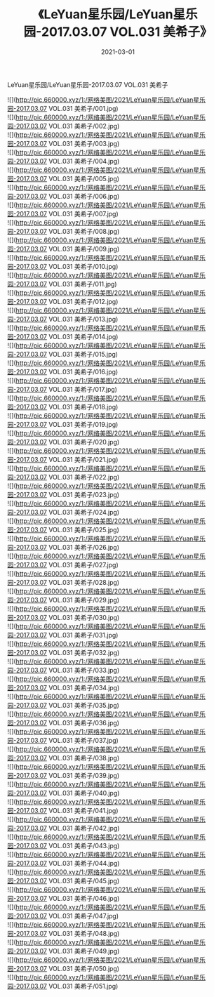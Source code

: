 ﻿---
layout: post
title:  《LeYuan星乐园/LeYuan星乐园-2017.03.07 VOL.031 美希子》
date:   2021-03-01
img: http://pic.660000.xyz/1:/网络美图/2021/LeYuan星乐园/LeYuan星乐园-2017.03.07 VOL.031 美希子/000.jpg
categories: [美女, 清纯, 唯美]
---

LeYuan星乐园/LeYuan星乐园-2017.03.07 VOL.031 美希子

 ![](http://pic.660000.xyz/1:/网络美图/2021/LeYuan星乐园/LeYuan星乐园-2017.03.07 VOL.031 美希子/001.jpg) <br>![](http://pic.660000.xyz/1:/网络美图/2021/LeYuan星乐园/LeYuan星乐园-2017.03.07 VOL.031 美希子/002.jpg) <br>![](http://pic.660000.xyz/1:/网络美图/2021/LeYuan星乐园/LeYuan星乐园-2017.03.07 VOL.031 美希子/003.jpg) <br>![](http://pic.660000.xyz/1:/网络美图/2021/LeYuan星乐园/LeYuan星乐园-2017.03.07 VOL.031 美希子/004.jpg) <br>![](http://pic.660000.xyz/1:/网络美图/2021/LeYuan星乐园/LeYuan星乐园-2017.03.07 VOL.031 美希子/005.jpg) <br>![](http://pic.660000.xyz/1:/网络美图/2021/LeYuan星乐园/LeYuan星乐园-2017.03.07 VOL.031 美希子/006.jpg) <br>![](http://pic.660000.xyz/1:/网络美图/2021/LeYuan星乐园/LeYuan星乐园-2017.03.07 VOL.031 美希子/007.jpg) <br>![](http://pic.660000.xyz/1:/网络美图/2021/LeYuan星乐园/LeYuan星乐园-2017.03.07 VOL.031 美希子/008.jpg) <br>![](http://pic.660000.xyz/1:/网络美图/2021/LeYuan星乐园/LeYuan星乐园-2017.03.07 VOL.031 美希子/009.jpg) <br>![](http://pic.660000.xyz/1:/网络美图/2021/LeYuan星乐园/LeYuan星乐园-2017.03.07 VOL.031 美希子/010.jpg) <br>![](http://pic.660000.xyz/1:/网络美图/2021/LeYuan星乐园/LeYuan星乐园-2017.03.07 VOL.031 美希子/011.jpg) <br>![](http://pic.660000.xyz/1:/网络美图/2021/LeYuan星乐园/LeYuan星乐园-2017.03.07 VOL.031 美希子/012.jpg) <br>![](http://pic.660000.xyz/1:/网络美图/2021/LeYuan星乐园/LeYuan星乐园-2017.03.07 VOL.031 美希子/013.jpg) <br>![](http://pic.660000.xyz/1:/网络美图/2021/LeYuan星乐园/LeYuan星乐园-2017.03.07 VOL.031 美希子/014.jpg) <br>![](http://pic.660000.xyz/1:/网络美图/2021/LeYuan星乐园/LeYuan星乐园-2017.03.07 VOL.031 美希子/015.jpg) <br>![](http://pic.660000.xyz/1:/网络美图/2021/LeYuan星乐园/LeYuan星乐园-2017.03.07 VOL.031 美希子/016.jpg) <br>![](http://pic.660000.xyz/1:/网络美图/2021/LeYuan星乐园/LeYuan星乐园-2017.03.07 VOL.031 美希子/017.jpg) <br>![](http://pic.660000.xyz/1:/网络美图/2021/LeYuan星乐园/LeYuan星乐园-2017.03.07 VOL.031 美希子/018.jpg) <br>![](http://pic.660000.xyz/1:/网络美图/2021/LeYuan星乐园/LeYuan星乐园-2017.03.07 VOL.031 美希子/019.jpg) <br>![](http://pic.660000.xyz/1:/网络美图/2021/LeYuan星乐园/LeYuan星乐园-2017.03.07 VOL.031 美希子/020.jpg) <br>![](http://pic.660000.xyz/1:/网络美图/2021/LeYuan星乐园/LeYuan星乐园-2017.03.07 VOL.031 美希子/021.jpg) <br>![](http://pic.660000.xyz/1:/网络美图/2021/LeYuan星乐园/LeYuan星乐园-2017.03.07 VOL.031 美希子/022.jpg) <br>![](http://pic.660000.xyz/1:/网络美图/2021/LeYuan星乐园/LeYuan星乐园-2017.03.07 VOL.031 美希子/023.jpg) <br>![](http://pic.660000.xyz/1:/网络美图/2021/LeYuan星乐园/LeYuan星乐园-2017.03.07 VOL.031 美希子/024.jpg) <br>![](http://pic.660000.xyz/1:/网络美图/2021/LeYuan星乐园/LeYuan星乐园-2017.03.07 VOL.031 美希子/025.jpg) <br>![](http://pic.660000.xyz/1:/网络美图/2021/LeYuan星乐园/LeYuan星乐园-2017.03.07 VOL.031 美希子/026.jpg) <br>![](http://pic.660000.xyz/1:/网络美图/2021/LeYuan星乐园/LeYuan星乐园-2017.03.07 VOL.031 美希子/027.jpg) <br>![](http://pic.660000.xyz/1:/网络美图/2021/LeYuan星乐园/LeYuan星乐园-2017.03.07 VOL.031 美希子/028.jpg) <br>![](http://pic.660000.xyz/1:/网络美图/2021/LeYuan星乐园/LeYuan星乐园-2017.03.07 VOL.031 美希子/029.jpg) <br>![](http://pic.660000.xyz/1:/网络美图/2021/LeYuan星乐园/LeYuan星乐园-2017.03.07 VOL.031 美希子/030.jpg) <br>![](http://pic.660000.xyz/1:/网络美图/2021/LeYuan星乐园/LeYuan星乐园-2017.03.07 VOL.031 美希子/031.jpg) <br>![](http://pic.660000.xyz/1:/网络美图/2021/LeYuan星乐园/LeYuan星乐园-2017.03.07 VOL.031 美希子/032.jpg) <br>![](http://pic.660000.xyz/1:/网络美图/2021/LeYuan星乐园/LeYuan星乐园-2017.03.07 VOL.031 美希子/033.jpg) <br>![](http://pic.660000.xyz/1:/网络美图/2021/LeYuan星乐园/LeYuan星乐园-2017.03.07 VOL.031 美希子/034.jpg) <br>![](http://pic.660000.xyz/1:/网络美图/2021/LeYuan星乐园/LeYuan星乐园-2017.03.07 VOL.031 美希子/035.jpg) <br>![](http://pic.660000.xyz/1:/网络美图/2021/LeYuan星乐园/LeYuan星乐园-2017.03.07 VOL.031 美希子/036.jpg) <br>![](http://pic.660000.xyz/1:/网络美图/2021/LeYuan星乐园/LeYuan星乐园-2017.03.07 VOL.031 美希子/037.jpg) <br>![](http://pic.660000.xyz/1:/网络美图/2021/LeYuan星乐园/LeYuan星乐园-2017.03.07 VOL.031 美希子/038.jpg) <br>![](http://pic.660000.xyz/1:/网络美图/2021/LeYuan星乐园/LeYuan星乐园-2017.03.07 VOL.031 美希子/039.jpg) <br>![](http://pic.660000.xyz/1:/网络美图/2021/LeYuan星乐园/LeYuan星乐园-2017.03.07 VOL.031 美希子/040.jpg) <br>![](http://pic.660000.xyz/1:/网络美图/2021/LeYuan星乐园/LeYuan星乐园-2017.03.07 VOL.031 美希子/041.jpg) <br>![](http://pic.660000.xyz/1:/网络美图/2021/LeYuan星乐园/LeYuan星乐园-2017.03.07 VOL.031 美希子/042.jpg) <br>![](http://pic.660000.xyz/1:/网络美图/2021/LeYuan星乐园/LeYuan星乐园-2017.03.07 VOL.031 美希子/043.jpg) <br>![](http://pic.660000.xyz/1:/网络美图/2021/LeYuan星乐园/LeYuan星乐园-2017.03.07 VOL.031 美希子/044.jpg) <br>![](http://pic.660000.xyz/1:/网络美图/2021/LeYuan星乐园/LeYuan星乐园-2017.03.07 VOL.031 美希子/045.jpg) <br>![](http://pic.660000.xyz/1:/网络美图/2021/LeYuan星乐园/LeYuan星乐园-2017.03.07 VOL.031 美希子/046.jpg) <br>![](http://pic.660000.xyz/1:/网络美图/2021/LeYuan星乐园/LeYuan星乐园-2017.03.07 VOL.031 美希子/047.jpg) <br>![](http://pic.660000.xyz/1:/网络美图/2021/LeYuan星乐园/LeYuan星乐园-2017.03.07 VOL.031 美希子/048.jpg) <br>![](http://pic.660000.xyz/1:/网络美图/2021/LeYuan星乐园/LeYuan星乐园-2017.03.07 VOL.031 美希子/049.jpg) <br>![](http://pic.660000.xyz/1:/网络美图/2021/LeYuan星乐园/LeYuan星乐园-2017.03.07 VOL.031 美希子/050.jpg) <br>![](http://pic.660000.xyz/1:/网络美图/2021/LeYuan星乐园/LeYuan星乐园-2017.03.07 VOL.031 美希子/051.jpg) <br>